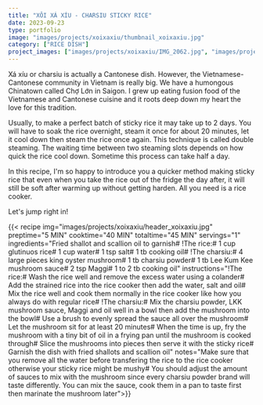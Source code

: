 ```yaml
---
title: "XÔI XÁ XÍU - CHARSIU STICKY RICE"
date: 2023-09-23
type: portfolio
image: "images/projects/xoixaxiu/thumbnail_xoixaxiu.jpg"
category: ["RICE DISH"]
project_images: ["images/projects/xoixaxiu/IMG_2062.jpg", "images/projects/xoixaxiu/IMG_2056.jpg"]
---
```

Xá xíu or charsiu is actually a Cantonese dish. However, the Vietnamese-Cantonese community in Vietnam is really big. We have a humongous Chinatown called Chợ Lớn in Saigon. I grew up eating fusion food of the Vietnamese and Cantonese cuisine and it roots deep down my heart the love for this tradition.

Usually, to make a perfect batch of sticky rice it may take up to 2 days. You will have to soak the rice overnight, steam it once for about 20 minutes, let it cool down then steam the rice once again. This technique is called double steaming. The waiting time between two steaming slots depends on how quick the rice cool down. Sometime this process can take half a day.

In this recipe, I'm so happy to introduce you a quicker method making sticky rice that even when you take the rice out of the fridge the day after, it will still be soft after warming up without getting harden. All you need is a rice cooker.

Let's jump right in!

{{< recipe 
img="images/projects/xoixaxiu/header_xoixaxiu.jpg"
preptime="5 MIN" 
cooktime="40 MIN" 
totaltime="45 MIN" 
servings="1" 
ingredients="Fried shallot and scallion oil to garnish# !The rice:# 1 cup glutinuos rice# 1 cup water# 1 tsp salt# 1 tb cooking oil# !The charsiu:# 4 large pieces king oyster mushroom# 1 tb charsiu powder# 1 tb Lee Kum Kee mushroom sauce# 2 tsp Maggi# 1 to 2 tb cooking oil" 
instructions="!The rice:# Wash the rice well and remove the excess water using a colander# Add the strained rice into the rice cooker then add the water, salt and oil# Mix the rice well and cook them normally in the rice cooker like how you always do with regular rice# !The charsiu:# Mix the charsiu powder, LKK mushroom sauce, Maggi and oil well in a bowl then add the mushroom into the bowl# Use a brush to evenly spread the sauce all over the mushroom# Let the mushroom sit for at least 20 minutes# When the time is up, fry the mushroom with a tiny bit of oil in a frying pan until the mushroom is cooked through# Slice the mushrooms into pieces then serve it with the sticky rice# Garnish the dish with fried shallots and scallion oil"
notes="Make sure that you remove all the water before transfering the rice to the rice cooker otherwise your sticky rice might be mushy# You should adjust the amount of sauces to mix with the mushroom since every charsiu powder brand will taste differently. You can mix the sauce, cook them in a pan to taste first then marinate the mushroom later">}}



